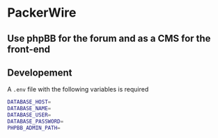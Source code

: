 # PackerWire

## Use phpBB for the forum and as a CMS for the front-end

## Developement

A `.env` file with the following variables is required

```bash
DATABASE_HOST=
DATABASE_NAME=
DATABASE_USER=
DATABASE_PASSWORD=
PHPBB_ADMIN_PATH=
```